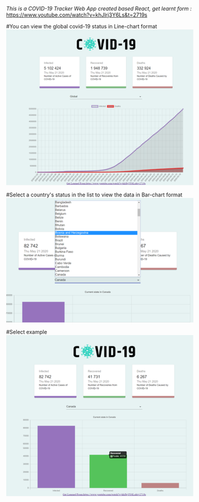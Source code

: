 *This is a COVID-19 Tracker Web App created based React, get learnt form :* https://www.youtube.com/watch?v=khJlrj3Y6Ls&t=2719s


#You can view the global covid-19 status in Line-chart format
![](screenshots/global.png)


#Select a country's status in the list to view the data in Bar-chart format
![](screenshots/select.png)

#Select example
![](screenshots/canada.png)
